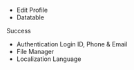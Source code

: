 - Edit Profile
- Datatable

Success
- Authentication Login ID, Phone & Email
- File Manager
- Localization Language
